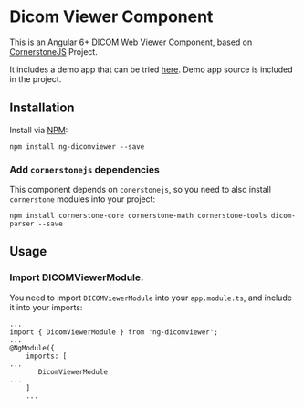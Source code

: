 # Dicom Viewer Component

This is an Angular 6+ DICOM Web Viewer Component, based on [CornerstoneJS](https://github.com/cornerstonejs) Project.

It includes a demo app that can be tried [here](https://fourctv.github.io/dicomViewerDemo/). Demo app source is included in the project.

## Installation

Install via [NPM](https://www.npmjs.com):
```
npm install ng-dicomviewer --save
```

### Add `cornerstonejs` dependencies

This component depends on `conerstonejs`, so you need to also install `cornerstone` modules into your project:
```
npm install cornerstone-core cornerstone-math cornerstone-tools dicom-parser --save
```

## Usage

### Import **DICOMViewerModule**.

You need to import `DICOMViewerModule` into your `app.module.ts`, and include it into your imports:
```
...
import { DicomViewerModule } from 'ng-dicomviewer';
...
@NgModule({
    imports: [
...
       DicomViewerModule
...
    ]
    ...
```

